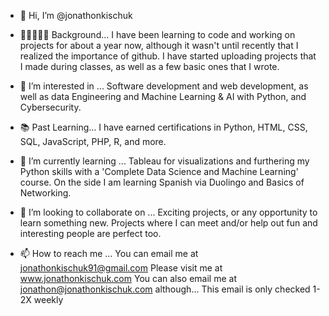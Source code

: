 - 👋 Hi, I’m @jonathonkischuk
- 👨🏿‍🤝‍👨🏿 Background...
      I have been learning to code and working on projects for about a year now, 
      although it wasn't until recently that I realized the importance of github.
      I have started uploading projects that I made during classes, 
      as well as a few basic ones that I wrote.
      
- 👀 I’m interested in ...
      Software development and web development, as well as 
      data Engineering and Machine Learning & AI with Python,
      and Cybersecurity.

- 📚 Past Learning...
      I have earned certifications in Python, HTML, CSS, SQL,
      JavaScript, PHP, R, and more.
      


- 🌱 I’m currently learning ...
      Tableau for visualizations and
      furthering my Python skills with a 'Complete Data Science and Machine Learning' course.
      On the side I am learning Spanish via Duolingo
      and Basics of Networking.


- 💞️ I’m looking to collaborate on ...
      Exciting projects, or
      any opportunity to learn something new.
      Projects where I can meet and/or help out fun and interesting people are perfect too.



- 📫 How to reach me ...
      You can email me at jonathonkischuk91@gmail.com
      Please visit me at www.jonathonkischuk.com
      You can also email me at jonathon@jonathonkischuk.com
            although... This email is only checked 1-2X weekly
            



<!---
jonathonkischuk/jonathonkischuk is a ✨ special ✨ repository because its `README.md` (this file) appears on your GitHub profile.
You can click the Preview link to take a look at your changes.
--->
